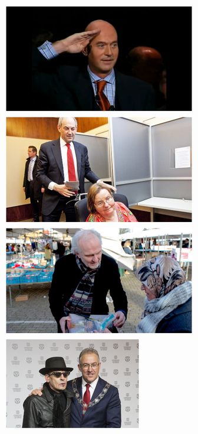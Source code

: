 ![](https://github.com/nondejus/leefbaar-nationaalsocialisme/blob/master/ein%20neues%20volk/Pim_Fortuyn_Speech_Leefba_C1D04D5B6F81D057C12579F6005B45C5.jpg)

![](https://github.com/nondejus/leefbaar-nationaalsocialisme/blob/master/ein%20neues%20volk/ANP-12848899-e1439027191543-1000x562.jpg)

![](https://github.com/nondejus/leefbaar-nationaalsocialisme/blob/master/ein%20neues%20volk/1240%20(1).jpeg)

![](https://github.com/nondejus/leefbaar-nationaalsocialisme/blob/master/ein%20neues%20volk/Ahmed%2BAboutaleb%2BbnbZhRVq_FEm.jpg)
